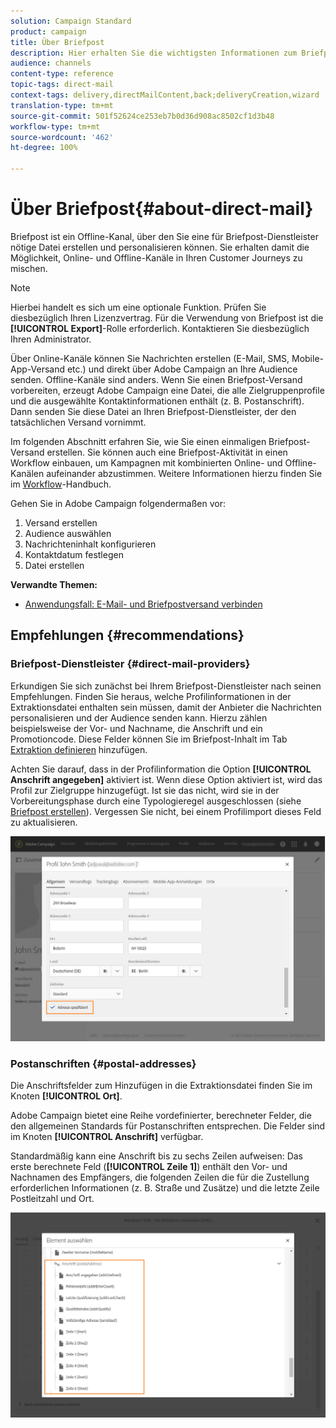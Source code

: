 ```yaml
---
solution: Campaign Standard
product: campaign
title: Über Briefpost
description: Hier erhalten Sie die wichtigsten Informationen zum Briefpost-Kanal in Adobe Campaign.
audience: channels
content-type: reference
topic-tags: direct-mail
context-tags: delivery,directMailContent,back;deliveryCreation,wizard
translation-type: tm+mt
source-git-commit: 501f52624ce253eb7b0d36d908ac8502cf1d3b48
workflow-type: tm+mt
source-wordcount: '462'
ht-degree: 100%

---
```



# Über Briefpost{#about-direct-mail}

Briefpost ist ein Offline-Kanal, über den Sie eine für Briefpost-Dienstleister nötige Datei erstellen und personalisieren können. Sie erhalten damit die Möglichkeit, Online- und Offline-Kanäle in Ihren Customer Journeys zu mischen.

>[!NOTE]
>
>Hierbei handelt es sich um eine optionale Funktion. Prüfen Sie diesbezüglich Ihren Lizenzvertrag. Für die Verwendung von Briefpost ist die **[!UICONTROL Export]**-Rolle erforderlich. Kontaktieren Sie diesbezüglich Ihren Administrator.

Über Online-Kanäle können Sie Nachrichten erstellen (E-Mail, SMS, Mobile-App-Versand etc.) und direkt über Adobe Campaign an Ihre Audience senden. Offline-Kanäle sind anders. Wenn Sie einen Briefpost-Versand vorbereiten, erzeugt Adobe Campaign eine Datei, die alle Zielgruppenprofile und die ausgewählte Kontaktinformationen enthält (z. B. Postanschrift). Dann senden Sie diese Datei an Ihren Briefpost-Dienstleister, der den tatsächlichen Versand vornimmt.

Im folgenden Abschnitt erfahren Sie, wie Sie einen einmaligen Briefpost-Versand erstellen. Sie können auch eine Briefpost-Aktivität in einen Workflow einbauen, um Kampagnen mit kombinierten Online- und Offline-Kanälen aufeinander abzustimmen. Weitere Informationen hierzu finden Sie im [Workflow](../../automating/using/get-started-workflows.md)-Handbuch.

Gehen Sie in Adobe Campaign folgendermaßen vor:

1. Versand erstellen
1. Audience auswählen
1. Nachrichteninhalt konfigurieren
1. Kontaktdatum festlegen
1. Datei erstellen

**Verwandte Themen:**

* [Anwendungsfall: E-Mail- und Briefpostversand verbinden](../../automating/using/coupling-email-direct-mail.md)

## Empfehlungen {#recommendations}

### Briefpost-Dienstleister {#direct-mail-providers}

Erkundigen Sie sich zunächst bei Ihrem Briefpost-Dienstleister nach seinen Empfehlungen. Finden Sie heraus, welche Profilinformationen in der Extraktionsdatei enthalten sein müssen, damit der Anbieter die Nachrichten personalisieren und der Audience senden kann. Hierzu zählen beispielsweise der Vor- und Nachname, die Anschrift und ein Promotioncode. Diese Felder können Sie im Briefpost-Inhalt im Tab [Extraktion definieren](../../channels/using/defining-the-direct-mail-content.md#defining-the-extraction) hinzufügen.

Achten Sie darauf, dass in der Profilinformation die Option **[!UICONTROL Anschrift angegeben]** aktiviert ist. Wenn diese Option aktiviert ist, wird das Profil zur Zielgruppe hinzugefügt. Ist sie das nicht, wird sie in der Vorbereitungsphase durch eine Typologieregel ausgeschlossen (siehe [Briefpost erstellen](../../channels/using/creating-the-direct-mail.md)). Vergessen Sie nicht, bei einem Profilimport dieses Feld zu aktualisieren.

![](assets/direct_mail_22.png)

### Postanschriften    {#postal-addresses}

Die Anschriftsfelder zum Hinzufügen in die Extraktionsdatei finden Sie im Knoten **[!UICONTROL Ort]**.

Adobe Campaign bietet eine Reihe vordefinierter, berechneter Felder, die den allgemeinen Standards für Postanschriften entsprechen. Die Felder sind im Knoten **[!UICONTROL Anschrift]** verfügbar.

Standardmäßig kann eine Anschrift bis zu sechs Zeilen aufweisen: Das erste berechnete Feld (**[!UICONTROL Zeile 1]**) enthält den Vor- und Nachnamen des Empfängers, die folgenden Zeilen die für die Zustellung erforderlichen Informationen (z. B. Straße und Zusätze) und die letzte Zeile Postleitzahl und Ort.

![](assets/direct_mail_23.png)
